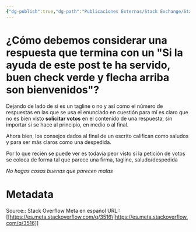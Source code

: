 ```yaml
---
{"dg-publish":true,"dg-path":"Publicaciones Externas/Stack Exchange/Stack Overflow en español/Stack Overflow en español Meta/es.meta.stackoverflow.com-3516.md","permalink":"/publicaciones-externas/stack-exchange/stack-overflow-en-espanol/stack-overflow-en-espanol-meta/es-meta-stackoverflow-com-3516/","title":"¿Cómo debemos considerar una respuesta que termina con un \"Si la ayuda de este post te ha servido, buen check verde y flecha arriba son bienvenidos\"?","hide":true,"noteIcon":"\"0\"","created":"2024-04-03T12:49:10.631-06:00","updated":"2024-04-05T16:44:03.438-06:00"}
---
```


# ¿Cómo debemos considerar una respuesta que termina con un "Si la ayuda de este post te ha servido, buen check verde y flecha arriba son bienvenidos"?

Dejando de lado de si es un tagline o no y así como el número de respuestas en las que se usa el enunciado en cuestión para mí es claro que no es bien visto **solicitar votos** en el contenido de una respuesta, sin importar si se hace al principio, en medio o al final. 

Ahora bien, los consejos dados al final de un escrito califican como saludos y para ser más claros como una despedida.

Por lo que recién se puede ver es todavía peor visto si la petición de votos se coloca de forma tal que parece una firma, tagline, saludo/despedida

*No hagas cosas buenas que parecen malas*

# Metadata
Source:: Stack Overflow Meta en español
URL:: [[https://es.meta.stackoverflow.com/q/3516\|https://es.meta.stackoverflow.com/q/3516]]

